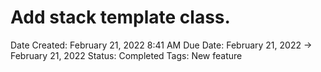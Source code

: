# Add stack template class.

Date Created: February 21, 2022 8:41 AM
Due Date: February 21, 2022 → February 21, 2022
Status: Completed
Tags: New feature